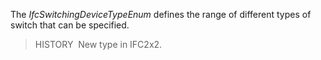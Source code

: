 ﻿The _IfcSwitchingDeviceTypeEnum_ defines the range of different types of switch that can be specified.

> HISTORY&nbsp; New type in IFC2x2.